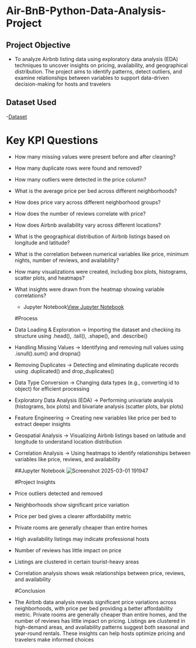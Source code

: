 # Air-BnB-Python-Data-Analysis-Project
## Project Objective
- To analyze Airbnb listing data using exploratory data analysis (EDA) techniques to uncover insights on pricing, availability, and geographical distribution. The project aims to identify patterns, detect outliers, and examine relationships between variables to support data-driven decision-making for hosts and travelers

## Dataset Used
-<a href="https://github.com/AvinashCodes10/Air-BnB-Python-Data-Analysis-Project/blob/main/Air%20BnB.csv">Dataset</a>

# Key KPI Questions
- How many missing values were present before and after cleaning?
- How many duplicate rows were found and removed?
- How many outliers were detected in the price column?
- What is the average price per bed across different neighborhoods?
- How does price vary across different neighborhood groups?
- How does the number of reviews correlate with price?
- How does Airbnb availability vary across different locations?
- What is the geographical distribution of Airbnb listings based on longitude and latitude?
- What is the correlation between numerical variables like price, minimum nights, number of reviews, and availability?
- How many visualizations were created, including box plots, histograms, scatter plots, and heatmaps?
- What insights were drawn from the heatmap showing variable correlations?

  - Jupyter Notebook<a href="https://github.com/AvinashCodes10/Air-BnB-Python-Data-Analysis-Project/blob/main/Air%20BnB%20Data%20Analysis%20Project.ipynb">View Jupyter Notebook</a>

  #Process
- Data Loading & Exploration → Importing the dataset and checking its structure using .head(), .tail(), .shape(), and .describe()
- Handling Missing Values → Identifying and removing null values using .isnull().sum() and dropna()
- Removing Duplicates → Detecting and eliminating duplicate records using .duplicated() and drop_duplicates()
- Data Type Conversion → Changing data types (e.g., converting id to object) for efficient processing
- Exploratory Data Analysis (EDA) → Performing univariate analysis (histograms, box plots) and bivariate analysis (scatter plots, bar plots)
- Feature Engineering → Creating new variables like price per bed to extract deeper insights
- Geospatial Analysis → Visualizing Airbnb listings based on latitude and longitude to understand location distribution
- Correlation Analysis → Using heatmaps to identify relationships between variables like price, reviews, and availability

  ##Jupyter Notebook
  ![Screenshot 2025-03-01 191947](https://github.com/user-attachments/assets/14c3f0aa-43d5-42b2-b0ff-83a81bd549b4)


  #Project Insights
- Price outliers detected and removed
- Neighborhoods show significant price variation
- Price per bed gives a clearer affordability metric
- Private rooms are generally cheaper than entire homes
- High availability listings may indicate professional hosts
- Number of reviews has little impact on price
- Listings are clustered in certain tourist-heavy areas
- Correlation analysis shows weak relationships between price, reviews, and availability

  #Conclusion
- The Airbnb data analysis reveals significant price variations across neighborhoods, with price per bed providing a better affordability metric. Private rooms are generally cheaper than entire homes, and the 
 number of reviews has little impact on pricing. Listings are clustered in high-demand areas, and availability patterns suggest both seasonal and year-round rentals. These insights can help hosts optimize pricing 
 and travelers make informed choices

